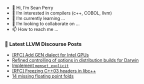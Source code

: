 - 👋 Hi, I’m Sean Perry
- 👀 I’m interested in compilers (c++, COBOL, llvm)
- 🌱 I’m currently learning ...
- 💞️ I’m looking to collaborate on ...
- 📫 How to reach me ...

<!---
s66perry/s66perry is a ✨ special ✨ repository because its `README.md` (this file) appears on your GitHub profile.
You can click the Preview link to take a look at your changes.
--->
### 📕 Latest LLVM Discourse Posts

<!-- DISCOURSE-LLVM:START -->
- [[RFC] Add GEN dialect for Intel GPUs](https://discourse.llvm.org/t/rfc-add-gen-dialect-for-intel-gpus/76753?page=3#post_49)
- [Refined controlling of options in distribution builds for Darwin](https://discourse.llvm.org/t/refined-controlling-of-options-in-distribution-builds-for-darwin/69976#post_12)
- [Implement `memset_explicit`](https://discourse.llvm.org/t/implement-memset-explicit/77312?page=2#post_24)
- [[RFC] Freezing C++03 headers in libc++](https://discourse.llvm.org/t/rfc-freezing-c-03-headers-in-libc/77319?page=3#post_52)
- [14 missing floating point folds](https://discourse.llvm.org/t/14-missing-floating-point-folds/77321#post_13)
<!-- DISCOURSE-LLVM:END -->
